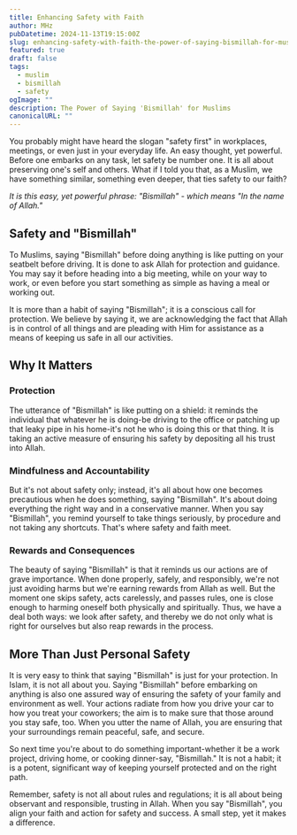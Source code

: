 ```yaml
---
title: Enhancing Safety with Faith
author: MHz
pubDatetime: 2024-11-13T19:15:00Z
slug: enhancing-safety-with-faith-the-power-of-saying-bismillah-for-muslims
featured: true
draft: false
tags:
  - muslim
  - bismillah
  - safety
ogImage: ""
description: The Power of Saying 'Bismillah' for Muslims
canonicalURL: ""
---
```


You probably might have heard the slogan "safety first" in workplaces, meetings, or even just in your everyday life. An easy thought, yet powerful. Before one embarks on any task, let safety be number one. It is all about preserving one's self and others. What if I told you that, as a Muslim, we have something similar, something even deeper, that ties safety to our faith?

*It is this easy, yet powerful phrase: "Bismillah" - which means "In the name of Allah."*

## Safety and "Bismillah"

To Muslims, saying "Bismillah" before doing anything is like putting on your seatbelt before driving. It is done to ask Allah for protection and guidance. You may say it before heading into a big meeting, while on your way to work, or even before you start something as simple as having a meal or working out.

It is more than a habit of saying "Bismillah"; it is a conscious call for protection. We believe by saying it, we are acknowledging the fact that Allah is in control of all things and are pleading with Him for assistance as a means of keeping us safe in all our activities.

## Why It Matters

### Protection
The utterance of "Bismillah" is like putting on a shield: it reminds the individual that whatever he is doing-be driving to the office or patching up that leaky pipe in his home-it's not he who is doing this or that thing. It is taking an active measure of ensuring his safety by depositing all his trust into Allah.

### Mindfulness and Accountability
But it's not about safety only; instead, it's all about how one becomes precautious when he does something, saying "Bismillah". It's about doing everything the right way and in a conservative manner. When you say "Bismillah", you remind yourself to take things seriously, by procedure and not taking any shortcuts. That's where safety and faith meet.

### Rewards and Consequences
The beauty of saying "Bismillah" is that it reminds us our actions are of grave importance. When done properly, safely, and responsibly, we're not just avoiding harms but we're earning rewards from Allah as well. But the moment one skips safety, acts carelessly, and passes rules, one is close enough to harming oneself both physically and spiritually. Thus, we have a deal both ways: we look after safety, and thereby we do not only what is right for ourselves but also reap rewards in the process.

## More Than Just Personal Safety

It is very easy to think that saying "Bismillah" is just for your protection. In Islam, it is not all about you. Saying "Bismillah" before embarking on anything is also one assured way of ensuring the safety of your family and environment as well. Your actions radiate from how you drive your car to how you treat your coworkers; the aim is to make sure that those around you stay safe, too. When you utter the name of Allah, you are ensuring that your surroundings remain peaceful, safe, and secure.

So next time you're about to do something important-whether it be a work project, driving home, or cooking dinner-say, "Bismillah." It is not a habit; it is a potent, significant way of keeping yourself protected and on the right path.

Remember, safety is not all about rules and regulations; it is all about being observant and responsible, trusting in Allah. When you say "Bismillah", you align your faith and action for safety and success. A small step, yet it makes a difference.

